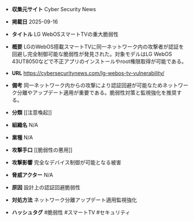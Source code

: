 - **収集元サイト**
Cyber Security News

- **掲載日**
2025-09-16

- **タイトル**
LG WebOSスマートTVの重大脆弱性

- **概要**
LGのWebOS搭載スマートTVに同一ネットワーク内の攻撃者が認証を回避し完全制御可能な脆弱性が発見された。対象モデルはLG WebOS 43UT8050などで不正アプリのインストールやroot権限取得が可能である。

- **URL**
https://cybersecuritynews.com/lg-webos-tv-vulnerability/

- **備考**
同一ネットワーク内からの攻撃により認証回避が可能なためネットワーク分離やアップデート適用が重要である。脆弱性対策と監視強化を推奨する。

- **分類**
[[注意喚起]]

- **組織名**
N/A

- **業種**
N/A

- **攻撃手口**
[[脆弱性の悪用]]

- **攻撃影響**
完全なデバイス制御が可能となる被害

- **脅威アクター**
N/A

- **原因**
設計上の認証回避脆弱性

- **対処方法**
ネットワーク分離アップデート適用監視強化

- **ハッシュタグ**
#脆弱性 #スマートTV #セキュリティ

